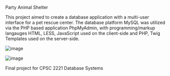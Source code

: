 Party Animal Shelter

This project aimed to create a database application with a multi-user interface for a pet rescue center. The database platform MySQL was utilized via the PHP based application PhpMyAdmin, with programming/markup langauges HTML, LESS, JavaScript used on the client-side and PHP, Twig Templates used on the server-side. 


![image](https://user-images.githubusercontent.com/31422704/50576647-18f8ee00-0dcb-11e9-8a91-517a59c8f9b0.png)

![image](https://user-images.githubusercontent.com/31422704/50576783-22378a00-0dce-11e9-92fe-f981a3d8604c.png)

Final project for CPSC 2221 Database Systems
